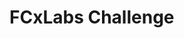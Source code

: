 # FCxLabs Challenge
<!-- 
## Descrição

O projeto foi construído utilizando o framework Nest.js, tomando proveito das libs e built-ins que o mesmo fornece para resolver os desafios propostos e implementar toda a API Restful.

A API Restful foi arquiteturada no modelo de microservices, em um monorepo, com o objetivo de manter a alta performance em cada domínio da aplicação, possibilitando que cada microservice escale individualmente.

Os domínios da aplicação são:

1 - auth: Responsável pela autenticação e autorização da aplicação.

2 - client: Responsável pelo gerenciamento e visualização (CRUD) dos clientes.

3 - client-product: Responsável por salvar e manter a lista de produtos favoritos de um cliente.

4 - user: Responsável pela criação dos usuários que têm acesso à aplicação, provendo a autenticação na mesma e a autorização na consulta dos demais endpoints.

## Requisitos para rodar a aplicação

Para rodar o projeto localmente, é necessário utilizar: Docker, Docker-Compose, Node e NPM.

Na minha máquina, as versões utilizadas durante o desenvolvimento foram: Docker - 20.10.12; docker-compose - 1.26.0; Node - 14.8.2; NPM - 6.14.15.

## Instalação e execução da aplicação

Antes de rodar o comando abaixo, certifique-se de deixar as portas que serão utilizadas para servir a aplicação livres: 3000, 3001, 3002, 3003, 3308, 3309 e 27017, sendo todas no domínio localhost.

Na pasta raiz do projeto, execute:

```bash
# Caso deseje acompanhar os servidores pelo terminal, não utilizar o alias "-d"
$ docker-compose up -d
```

## Testar a aplicação

Para fazer as chamadas nos endpoints da aplicação, sugiro a importação do arquivo "luizalabs_challenge.postman_collection.json", que está na pasta raiz do projeto, para dentro do Postman. Esse arquivo contém todas as chamadas possíveis da API, com alguns exemplos já inseridos.

# Sobre o Nest.js

## Support

Nest is an MIT-licensed open source project. It can grow thanks to the sponsors and support by the amazing backers. If you'd like to join them, please [read more here](https://docs.nestjs.com/support).

## Stay in touch

- Author - [Kamil Myśliwiec](https://kamilmysliwiec.com)
- Website - [https://nestjs.com](https://nestjs.com/)
- Twitter - [@nestframework](https://twitter.com/nestframework)

## License

Nest is [MIT licensed](LICENSE).

<p align="center">
  <a href="http://nestjs.com/" target="blank"><img src="https://nestjs.com/img/logo_text.svg" width="320" alt="Nest Logo" /></a>
</p>

[circleci-image]: https://img.shields.io/circleci/build/github/nestjs/nest/master?token=abc123def456
[circleci-url]: https://circleci.com/gh/nestjs/nest

  <p align="center">A progressive <a href="http://nodejs.org" target="_blank">Node.js</a> framework for building efficient and scalable server-side applications.</p>
    <p align="center">
<a href="https://www.npmjs.com/~nestjscore" target="_blank"><img src="https://img.shields.io/npm/v/@nestjs/core.svg" alt="NPM Version" /></a>
<a href="https://www.npmjs.com/~nestjscore" target="_blank"><img src="https://img.shields.io/npm/l/@nestjs/core.svg" alt="Package License" /></a>
<a href="https://www.npmjs.com/~nestjscore" target="_blank"><img src="https://img.shields.io/npm/dm/@nestjs/common.svg" alt="NPM Downloads" /></a>
<a href="https://circleci.com/gh/nestjs/nest" target="_blank"><img src="https://img.shields.io/circleci/build/github/nestjs/nest/master" alt="CircleCI" /></a>
<a href="https://coveralls.io/github/nestjs/nest?branch=master" target="_blank"><img src="https://coveralls.io/repos/github/nestjs/nest/badge.svg?branch=master#9" alt="Coverage" /></a>
<a href="https://discord.gg/G7Qnnhy" target="_blank"><img src="https://img.shields.io/badge/discord-online-brightgreen.svg" alt="Discord"/></a>
<a href="https://opencollective.com/nest#backer" target="_blank"><img src="https://opencollective.com/nest/backers/badge.svg" alt="Backers on Open Collective" /></a>
<a href="https://opencollective.com/nest#sponsor" target="_blank"><img src="https://opencollective.com/nest/sponsors/badge.svg" alt="Sponsors on Open Collective" /></a>
  <a href="https://paypal.me/kamilmysliwiec" target="_blank"><img src="https://img.shields.io/badge/Donate-PayPal-ff3f59.svg"/></a>
    <a href="https://opencollective.com/nest#sponsor"  target="_blank"><img src="https://img.shields.io/badge/Support%20us-Open%20Collective-41B883.svg" alt="Support us"></a>
  <a href="https://twitter.com/nestframework" target="_blank"><img src="https://img.shields.io/twitter/follow/nestframework.svg?style=social&label=Follow"></a>
</p>
  <!--[![Backers on Open Collective](https://opencollective.com/nest/backers/badge.svg)](https://opencollective.com/nest#backer)
  [![Sponsors on Open Collective](https://opencollective.com/nest/sponsors/badge.svg)](https://opencollective.com/nest#sponsor)-->